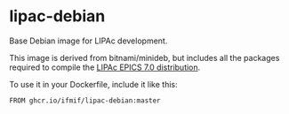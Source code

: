 # lipac-debian
Base Debian image for LIPAc development.

This image is derived from bitnami/minideb, but includes all the packages required to compile the [LIPAc EPICS 7.0 distribution](https://github.com/IFMIF/lipac-epics-7.0).

To use it in your Dockerfile, include it like this:

    FROM ghcr.io/ifmif/lipac-debian:master
